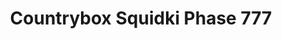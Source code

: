 ---
slug: countrybox-squidki-phase-777
title: Countrybox Squidki Phase 777
description: "Countrybox Squidki Phase 777 is an exciting online game. Play for free directly in your browser!"
icon: /images/new_mods/Countrybox Squidki Phase 777.png
url: https://wowtbc.net/sprunkin/countrybox-phase777/index.html
previewImage: /images/new_mods/Countrybox Squidki Phase 777.png
type: new mods

# SEO配置
seo:
  title: "Countrybox Squidki Phase 777 - Play Free Online Game | Fun Browser Games"
  description: "Countrybox Squidki Phase 777 - Play this fun online game for free in your browser. No download required!"
  ogImage: "/images/new_mods/Countrybox Squidki Phase 777.png"
  keywords: "countrybox-squidki-phase-777, online game, browser game, free game, new mods game, play online"

videoUrls:
  - https://www.youtube.com/embed/example1
  - https://www.youtube.com/embed/example2

whyPlay:
  title: "Why Play Countrybox Squidki Phase 777?"
  items:
    - "Immersive Gameplay: Countrybox Squidki Phase 777 offers an engaging and immersive gaming experience that will keep you entertained for hours"
    - "Challenging Levels: Test your skills with increasingly difficult challenges and obstacles"
    - "Beautiful Graphics: Enjoy stunning visuals and smooth animations that bring the game world to life"
    - "Regular Updates: New content and features are added regularly to keep the game fresh and exciting"
    - "Free to Play: Experience all the fun without spending a penny"
    - "Community Features: Connect with other players, share strategies, and compete for high scores"
    - "Cross-Platform: Play on any device with a web browser, no downloads required"

features:
  title: "Key Features of Countrybox Squidki Phase 777"
  image: "/images/new_mods/Countrybox Squidki Phase 777.png"
  items:
    - "Intuitive Controls: Easy to learn controls make Countrybox Squidki Phase 777 accessible for players of all skill levels"
    - "Multiple Game Modes: Enjoy various gameplay options that provide different challenges and experiences"
    - "Character Customization: Personalize your gaming experience with unique characters and items"
    - "Achievement System: Complete special tasks to earn rewards and recognition"
    - "Leaderboards: Compete with players worldwide and see who can achieve the highest scores"

characteristics:
  title: "Game Characteristics"
  image: "/images/new_mods/Countrybox Squidki Phase 777.png"
  items:
    - "Genre: New mods game with elements of strategy and skill"
    - "Difficulty: Suitable for both casual gamers and those seeking a challenge"
    - "Play Time: Quick sessions or extended gameplay, depending on your preference"
    - "Art Style: Vibrant and engaging visuals that enhance the gaming experience"
    - "Sound Design: Immersive audio that complements the gameplay perfectly"

info: "Countrybox Squidki Phase 777 is an exciting online game that offers players a unique and engaging gaming experience. With its intuitive controls, stunning visuals, and challenging gameplay, Countrybox Squidki Phase 777 provides hours of entertainment for players of all ages and skill levels. Whether you're looking for a quick gaming session during a break or an extended play session, Countrybox Squidki Phase 777 delivers an immersive experience that will keep you coming back for more. The game features multiple levels of increasing difficulty, ensuring that players are constantly challenged as they progress. With regular updates adding new content and features, Countrybox Squidki Phase 777 remains fresh and exciting, providing endless entertainment options for its growing community of players."

howToPlayIntro: "Welcome to Countrybox Squidki Phase 777! This guide will walk you through the basics and help you master the game. Whether you're a beginner or looking to improve your skills, these tips and instructions will enhance your gaming experience."

howToPlaySteps:
  - title: "Getting Started"
    description: "Begin your Countrybox Squidki Phase 777 adventure by familiarizing yourself with the controls. Use your keyboard or mouse to navigate through the game interface. The tutorial will guide you through the basic mechanics and help you understand the objectives."
  - title: "Understanding the Objectives"
    description: "In Countrybox Squidki Phase 777, your main goal is to progress through levels by completing specific objectives. Each level presents unique challenges that require different strategies and approaches."
  - title: "Mastering the Controls"
    description: "Practice using the controls to improve your precision and reaction time. Countrybox Squidki Phase 777 requires quick reflexes and strategic thinking to overcome obstacles and defeat opponents."
  - title: "Utilizing Power-ups"
    description: "Collect power-ups throughout the game to enhance your abilities and overcome difficult challenges. Each power-up offers unique advantages that can be crucial for success."
  - title: "Developing Strategies"
    description: "As you progress in Countrybox Squidki Phase 777, develop effective strategies for different scenarios. Analyze patterns, anticipate challenges, and adapt your approach to maximize your performance."

faq:
  title: "Frequently Asked Questions about Countrybox Squidki Phase 777"
  items:
    - question: "Is Countrybox Squidki Phase 777 free to play?"
      answer: "Yes, Countrybox Squidki Phase 777 is completely free to play directly in your web browser. No downloads or purchases are required to enjoy the full game experience."
    - question: "Can I play Countrybox Squidki Phase 777 on mobile devices?"
      answer: "Yes, Countrybox Squidki Phase 777 is optimized for both desktop and mobile play. You can enjoy the game on any device with a web browser and internet connection."
    - question: "Are there any in-game purchases?"
      answer: "While Countrybox Squidki Phase 777 is free to play, there may be optional in-game purchases available for cosmetic items or additional features that don't affect core gameplay."
    - question: "How often is Countrybox Squidki Phase 777 updated?"
      answer: "The developers regularly update Countrybox Squidki Phase 777 with new content, features, and improvements based on player feedback and game performance."
    - question: "Can I play Countrybox Squidki Phase 777 offline?"
      answer: "Currently, Countrybox Squidki Phase 777 requires an internet connection to play as it's a browser-based online game."
    - question: "Is Countrybox Squidki Phase 777 suitable for children?"
      answer: "Yes, Countrybox Squidki Phase 777 is designed to be family-friendly and suitable for players of all ages."
    - question: "How do I report bugs or issues?"
      answer: "If you encounter any problems while playing Countrybox Squidki Phase 777, you can report them through the game's support page or contact the developers directly through their website."
    - question: "Still Have Questions?"
      answer: "If you have additional questions about Countrybox Squidki Phase 777 that aren't covered in this FAQ, please visit our support center or contact our customer service team for assistance."
---